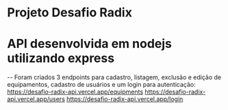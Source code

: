 # Projeto Desafio Radix

# API desenvolvida em nodejs utilizando express

-- Foram criados 3 endpoints para cadastro, listagem, exclusão e edição de equipamentos, cadastro de usuários e um login para autenticação:
https://desafio-radix-api.vercel.app/equipments
https://desafio-radix-api.vercel.app/users
https://desafio-radix-api.vercel.app/login
